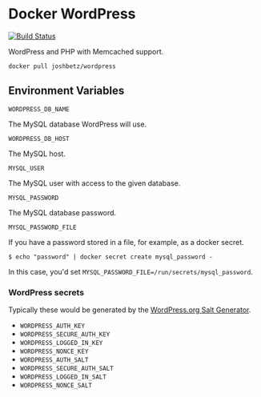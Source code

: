 # Docker WordPress

[![Build Status](https://travis-ci.org/joshbetz/docker-wordpress.svg?branch=master)](https://travis-ci.org/joshbetz/docker-wordpress)

WordPress and PHP with Memcached support.

```
docker pull joshbetz/wordpress
```

## Environment Variables

```
WORDPRESS_DB_NAME
```

The MySQL database WordPress will use.

```
WORDPRESS_DB_HOST
```

The MySQL host.

```
MYSQL_USER
```

The MySQL user with access to the given database.

```
MYSQL_PASSWORD
```

The MySQL database password.

```
MYSQL_PASSWORD_FILE
```

If you have a password stored in a file, for example, as a docker secret.

```
$ echo "password" | docker secret create mysql_password -
```

In this case, you'd set `MYSQL_PASSWORD_FILE=/run/secrets/mysql_password`.

### WordPress secrets

Typically these would be generated by the [WordPress.org Salt
Generator](https://api.wordpress.org/secret-key/1.1/salt/).

* `WORDPRESS_AUTH_KEY`
* `WORDPRESS_SECURE_AUTH_KEY`
* `WORDPRESS_LOGGED_IN_KEY`
* `WORDPRESS_NONCE_KEY`
* `WORDPRESS_AUTH_SALT`
* `WORDPRESS_SECURE_AUTH_SALT`
* `WORDPRESS_LOGGED_IN_SALT`
* `WORDPRESS_NONCE_SALT`
